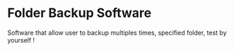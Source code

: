 # Folder Backup Software
 Software that allow user to backup multiples times, specified folder, test by yourself !
